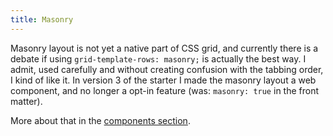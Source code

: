 ```yaml
---
title: Masonry
---
```


Masonry layout is not yet a native part of CSS grid, and currently there is a debate if using `grid-template-rows: masonry;` is actually the best way. I admit, used carefully and without creating confusion with the tabbing order, I kind of like it. In version 3 of the starter I made the masonry layout a web component, and no longer a opt-in feature (was: `masonry: true` in the front matter).

More about that in the [components section](/components/#masonry).